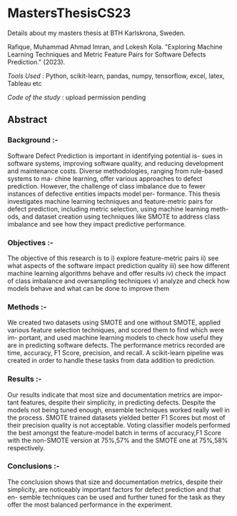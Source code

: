 # MastersThesisCS23
Details about my masters thesis at BTH Karlskrona, Sweden.


Rafique, Muhammad Ahmad Imran, and Lokesh Kola. "Exploring Machine Learning Techniques and Metric Feature Pairs for Software Defects Prediction." (2023).

*Tools Used* : Python, scikit-learn, pandas, numpy, tensorflow, excel, latex, Tableau etc

*Code of the study* : upload permission pending

## Abstract
### Background :- 
Software Defect Prediction is important in identifying potential is-
sues in software systems, improving software quality, and reducing development and
maintenance costs. Diverse methodologies, ranging from rule-based systems to ma-
chine learning, offer various approaches to defect prediction. However, the challenge
of class imbalance due to fewer instances of defective entities impacts model per-
formance. This thesis investigates machine learning techniques and feature-metric
pairs for defect prediction, including metric selection, using machine learning meth-
ods, and dataset creation using techniques like SMOTE to address class imbalance
and see how they impact predictive performance.

### Objectives :- 
The objective of this research is to i) explore feature-metric pairs
ii) see what aspects of the software impact prediction quality iii) see how different
machine learning algorithms behave and offer results iv) check the impact of class
imbalance and oversampling techniques v) analyze and check how models behave and
what can be done to improve them

### Methods :- 
We created two datasets using SMOTE and one without SMOTE,
applied various feature selection techniques, and scored them to find which were im-
portant, and used machine learning models to check how useful they are in predicting
software defects. The performance metrics recorded are time, accuracy, F1 Score,
precision, and recall. A scikit-learn pipeline was created in order to handle these
tasks from data addition to prediction.

### Results :- 
Our results indicate that most size and documentation metrics are impor-
tant features, despite their simplicity, in predicting defects. Despite the models not
being tuned enough, ensemble techniques worked really well in the process. SMOTE
trained datasets yielded better F1 Scores but most of their precision quality is not
acceptable. Voting classifier models performed the best amongst the feature-model
batch in terms of accuracy,F1 Score with the non-SMOTE version at 75%,57% and
the SMOTE one at 75%,58% respectively.

### Conclusions :- 
The conclusion shows that size and documentation metrics, despite
their simplicity, are noticeably important factors for defect prediction and that en-
semble techniques can be used and further tuned for the task as they offer the most
balanced performance in the experiment.

